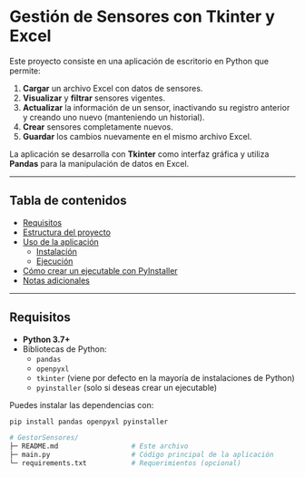 # Gestión de Sensores con Tkinter y Excel

Este proyecto consiste en una aplicación de escritorio en Python que permite:

1. **Cargar** un archivo Excel con datos de sensores.  
2. **Visualizar** y **filtrar** sensores vigentes.  
3. **Actualizar** la información de un sensor, inactivando su registro anterior y creando uno nuevo (manteniendo un historial).  
4. **Crear** sensores completamente nuevos.  
5. **Guardar** los cambios nuevamente en el mismo archivo Excel.

La aplicación se desarrolla con **Tkinter** como interfaz gráfica y utiliza **Pandas** para la manipulación de datos en Excel.

---

## Tabla de contenidos

- [Requisitos](#requisitos)
- [Estructura del proyecto](#estructura-del-proyecto)
- [Uso de la aplicación](#uso-de-la-aplicación)
  - [Instalación](#instalación)
  - [Ejecución](#ejecución)
- [Cómo crear un ejecutable con PyInstaller](#cómo-crear-un-ejecutable-con-pyinstaller)
- [Notas adicionales](#notas-adicionales)

---

## Requisitos

- **Python 3.7+**  
- Bibliotecas de Python:
  - `pandas`
  - `openpyxl`
  - `tkinter` (viene por defecto en la mayoría de instalaciones de Python)
  - `pyinstaller` (solo si deseas crear un ejecutable)

Puedes instalar las dependencias con:

```bash
pip install pandas openpyxl pyinstaller

# GestorSensores/
├─ README.md                  # Este archivo
├─ main.py                    # Código principal de la aplicación
└─ requirements.txt           # Requerimientos (opcional)

